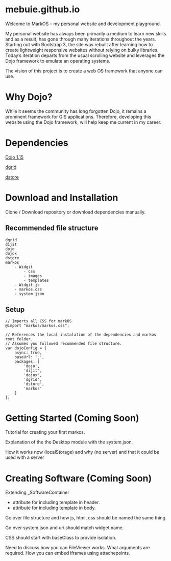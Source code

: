 # mebuie.github.io
Welcome to MarkOS – my personal website and development playground. 

My personal website has always been primarily a medium to learn new skills and as a result, has gone through many iterations throughout the years. Starting out with Bootstrap 3, the site was rebuilt after learning how to create lightweight responsive websites without relying on bulky libraries. Today’s iteration departs from the usual scrolling website and leverages the Dojo framework to emulate an operating systems. 

The vision of this project is to create a web OS framework that anyone can use. 

# Why Dojo?
While it seems the community has long forgotten Dojo, it remains a prominent framework for GIS applications. Therefore, developing this website using the Dojo framework, will help keep me current in my career. 

# Dependencies
[Dojo 1.15](https://dojotoolkit.org)

[dgrid](https://dgrid.io/)

[dstore](https://dstorejs.io/)

# Download and Installation
Clone / Download repository or download dependencies manually. 

## Recommended file structure
    
    dgrid
    dijit
    dojo
    dojox
    dstore
    markos
        - Widgit
            - css
            - images
            - templates
        - Widgit.js
        - markos.css
        - system.json

## Setup
    // Imports all CSS for markOS
    @import "markos/markos.css";

    // References the local instalation of the dependencies and markos root folder.
    // Assumes you followed recommended file structure. 
    var dojoConfig = {
        async: true,
        baseUrl: '.',
        packages: [
            'dojo',
            'dijit',
            'dojox',
            'dgrid',
            'dstore',
            'markos'
        ]
    };


# Getting Started (Coming Soon)
Tutorial for creating your first markos.
 
Explanation of the the Desktop module with the system.json.

How it works now (localStorage) and why (no server) and that it could be used 
with a server
    
# Creating Software (Coming Soon)
Extending _SoftwareContainer
- attribute for including template in header.
- attribute for including template in body.

Go over file structure and how js, html, css should be named the same thing

Go over system.json and uri should match widget name. 

CSS should start with baseClass to provide isolation. 

Need to discuss how you can FileViewer works. What arguments are required. 
How you can embed iframes using attachepoints. 
